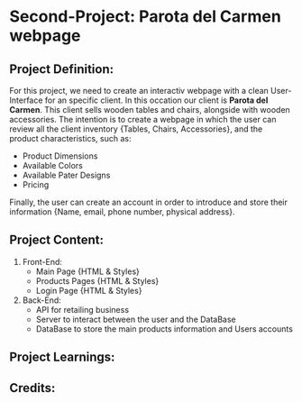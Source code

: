 # Second-Project: Parota del Carmen webpage

## Project Definition:
For this project, we need to create an interactiv webpage with a clean User-Interface for an specific client.
In this occation our client is **Parota del Carmen**. This client sells wooden tables and chairs, alongside with wooden accessories.
The intention is to create a webpage in which the user can review all the client inventory {Tables, Chairs, Accessories}, and the product characteristics, such as:
- Product Dimensions
- Available Colors
- Available Pater Designs
- Pricing

Finally, the user can create an account in order to introduce and store their information {Name, email, phone number, physical address}.

## Project Content:
1. Front-End:
    - Main Page {HTML & Styles}
    - Products Pages {HTML & Styles}
    - Login Page {HTML & Styles}
1. Back-End:
    - API for retailing business
    - Server to interact between the user and the DataBase
    - DataBase to store the main products information and Users accounts

## Project Learnings:

## Credits:
